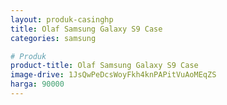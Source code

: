 ```yaml
---
layout: produk-casinghp
title: Olaf Samsung Galaxy S9 Case
categories: samsung

# Produk
product-title: Olaf Samsung Galaxy S9 Case
image-drive: 1JsQwPeDcsWoyFkh4knPAPitVuAoMEqZS
harga: 90000
---
```

